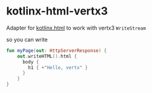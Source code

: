 # kotlinx-html-vertx3

Adapter for [kotlinx.html](https://github.com/Kotlin/kotlinx.html) to work with vertx3 `WriteStream`

so you can write

```kotlin
fun myPage(out: HttpServerResponse) {
    out.writeHTML().html {
      body {
        h1 { +"Hello, vertx" }
      }
    }
}
```

